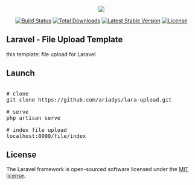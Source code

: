 <p align="center"><img src="https://laravel.com/assets/img/components/logo-laravel.svg"></p>

<p align="center">
<a href="https://travis-ci.org/laravel/framework"><img src="https://travis-ci.org/laravel/framework.svg" alt="Build Status"></a>
<a href="https://packagist.org/packages/laravel/framework"><img src="https://poser.pugx.org/laravel/framework/d/total.svg" alt="Total Downloads"></a>
<a href="https://packagist.org/packages/laravel/framework"><img src="https://poser.pugx.org/laravel/framework/v/stable.svg" alt="Latest Stable Version"></a>
<a href="https://packagist.org/packages/laravel/framework"><img src="https://poser.pugx.org/laravel/framework/license.svg" alt="License"></a>
</p>

## Laravel - File Upload Template

this template: file upload for Laravel


## Launch

<pre> 
<span class="pl-c"><span class="pl-c">#</span> clone</span>
git clone https://github.com/ariadys/lara-upload.git

<span class="pl-c"><span class="pl-c">#</span> serve</span>
php artisan serve

<span class="pl-c"><span class="pl-c">#</span> index file upload</span>
localhost:8000/file/index
</pre>


## License

The Laravel framework is open-sourced software licensed under the [MIT license](https://opensource.org/licenses/MIT).
